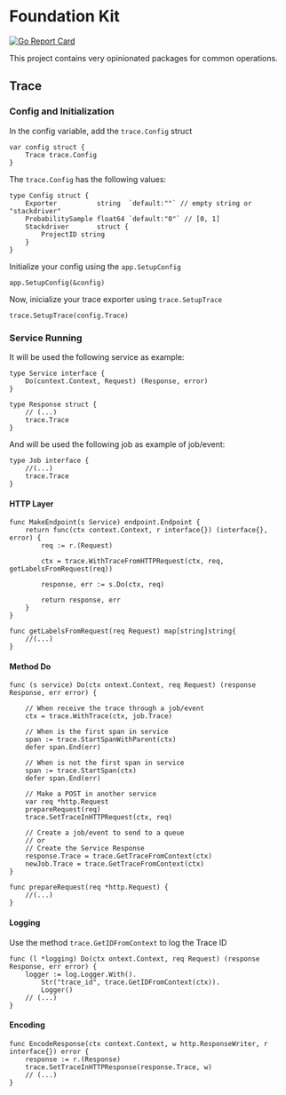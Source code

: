 # Foundation Kit

[![Go Report Card](https://goreportcard.com/badge/github.com/arquivei/foundationkit)](https://goreportcard.com/report/github.com/arquivei/foundationkit)

This project contains very opinionated packages for common operations.

## Trace

### Config and Initialization

In the config variable, add the `trace.Config` struct

```golang
var config struct {
    Trace trace.Config
}
```

The `trace.Config` has the following values:

```golang
type Config struct {
	Exporter          string  `default:""` // empty string or "stackdriver"
	ProbabilitySample float64 `default:"0"` // [0, 1]
	Stackdriver       struct {
		ProjectID string
	}
}
```

Initialize your config using the `app.SetupConfig`

```golang
app.SetupConfig(&config)
```

Now, inicialize your trace exporter using `trace.SetupTrace`

```golang
trace.SetupTrace(config.Trace)
```

### Service Running

It will be used the following service as example:

```golang
type Service interface {
    Do(context.Context, Request) (Response, error)
}

type Response struct {
    // (...)
    trace.Trace
}
```

And will be used the following job as example of job/event:

```golang
type Job interface {
    //(...)
    trace.Trace
}
```

#### HTTP Layer

```golang
func MakeEndpoint(s Service) endpoint.Endpoint {
	return func(ctx context.Context, r interface{}) (interface{}, error) {
		req := r.(Request)

		ctx = trace.WithTraceFromHTTPRequest(ctx, req, getLabelsFromRequest(req))

		response, err := s.Do(ctx, req)

		return response, err
	}
}

func getLabelsFromRequest(req Request) map[string]string{
    //(...)
}
```

#### Method Do

```golang
func (s service) Do(ctx ontext.Context, req Request) (response Response, err error) {

    // When receive the trace through a job/event
    ctx = trace.WithTrace(ctx, job.Trace)

    // When is the first span in service
    span := trace.StartSpanWithParent(ctx)
    defer span.End(err)

    // When is not the first span in service
    span := trace.StartSpan(ctx)
    defer span.End(err)

    // Make a POST in another service
    var req *http.Request
    prepareRequest(req)
    trace.SetTraceInHTTPRequest(ctx, req)

    // Create a job/event to send to a queue
    // or
    // Create the Service Response
    response.Trace = trace.GetTraceFromContext(ctx)
    newJob.Trace = trace.GetTraceFromContext(ctx)
}

func prepareRequest(req *http.Request) {
    //(...)
}
```

#### Logging

Use the method `trace.GetIDFromContext` to log the Trace ID

```golang
func (l *logging) Do(ctx ontext.Context, req Request) (response Response, err error) {
	logger := log.Logger.With().
		Str("trace_id", trace.GetIDFromContext(ctx)).
		Logger()
    // (...)
}
```

#### Encoding

```golang
func EncodeResponse(ctx context.Context, w http.ResponseWriter, r interface{}) error {
    response := r.(Response)
    trace.SetTraceInHTTPResponse(response.Trace, w)
    // (...)
}
```